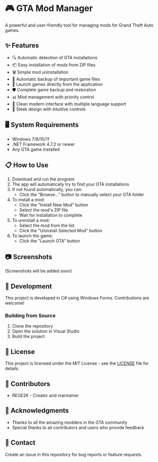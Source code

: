 # 🎮 GTA Mod Manager

A powerful and user-friendly tool for managing mods for Grand Theft Auto games.

## ✨ Features

- 🔍 Automatic detection of GTA installations
- 📦 Easy installation of mods from ZIP files
- 🗑️ Simple mod uninstallation
- 💾 Automatic backup of important game files
- 🚀 Launch games directly from the application
- 🛡️ Complete game backup and restoration
- 📊 Mod management with priority control
- 🔄 Clean modern interface with multiple language support
- 🌙 Sleek design with intuitive controls

## 🖥️ System Requirements

- Windows 7/8/10/11
- .NET Framework 4.7.2 or newer
- Any GTA game installed

## 📋 How to Use

1. Download and run the program
2. The app will automatically try to find your GTA installations
3. If not found automatically, you can:
   - Click the "Browse..." button to manually select your GTA folder
4. To install a mod:
   - Click the "Install New Mod" button
   - Select the mod's ZIP file
   - Wait for installation to complete
5. To uninstall a mod:
   - Select the mod from the list
   - Click the "Uninstall Selected Mod" button
6. To launch the game:
   - Click the "Launch GTA" button

## 📷 Screenshots

(Screenshots will be added soon)

## 🔧 Development

This project is developed in C# using Windows Forms. Contributions are welcome!

### Building from Source

1. Clone the repository
2. Open the solution in Visual Studio
3. Build the project

## 📝 License

This project is licensed under the MIT License - see the [LICENSE](LICENSE) file for details.

## 👥 Contributors

- REGE2K - Creator and maintainer

## 🙏 Acknowledgments

- Thanks to all the amazing modders in the GTA community
- Special thanks to all contributors and users who provide feedback

## 📧 Contact

Create an issue in this repository for bug reports or feature requests. 